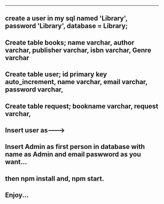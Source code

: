 

-----------------------------------------------------------------------------------------------

create a user in my sql named 'Library', password 'Library', database = Library;
-----------------------------------------------------------------------------------------------

Create table books; name varchar, author varchar, publisher varchar, isbn varchar, Genre varchar
-----------------------------------------------------------------------------------------------

Create table user; id primary key auto_increment, name varchar, email varchar, password varchar,
-----------------------------------------------------------------------------------------------

Create table request; bookname varchar, request varchar,
-----------------------------------------------------------------------------------------------

Insert user as--->
-----------------------------------------------------------------------------------------------

Insert Admin as first person in database with name as Admin and email paswword as you want...
-----------------------------------------------------------------------------------------------

then npm install and, npm start.
-----------------------------------------------------------------------------------------------

Enjoy...
-----------------------------------------------------------------------------------------------
